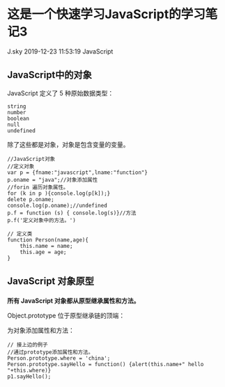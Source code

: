 <div class="blog-article">
<h1 class="title">这是一个快速学习JavaScript的学习笔记3</h1>
<span class="author">J.sky</span>
<span class="time">2019-12-23 11:53:19</span>
<span class="tag">JavaScript</span>
</div>

## JavaScript中的对象

JavaScript 定义了 5 种原始数据类型：

    string
    number
    boolean
    null
    undefined

除了这些都是对象，对象是包含变量的变量。


    //JavaScript对象
    //定义对象
    var p = {fname:"javascript",lname:"function"}
    p.oname = "java";//对象添加属性
    //forin 遍历对象属性。
    for (k in p ){console.log(p[k]);}
    delete p.oname;
    console.log(p.oname);//undefined
    p.f = function (s) { console.log(s)}//方法
    p.f('定义对象中的方法。')

    // 定义类
    function Person(name,age){
        this.name = name;
        this.age = age;
    }



## <p id="m1">JavaScript 对象原型</p>

**所有 JavaScript 对象都从原型继承属性和方法。**

Object.prototype 位于原型继承链的顶端：

为对象添加属性和方法：



    // 接上边的例子
    //通过prototype添加属性和方法。
    Person.prototype.where = 'china';
    Person.prototype.sayHello = function() {alert(this.name+" hello "+this.where)}
    p1.sayHello();


